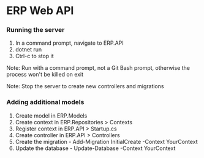 # ERP Web API

### Running the server

1. In a command prompt, navigate to ERP.API
2. dotnet run
3. Ctrl-c to stop it

Note: Run with a command prompt, not a Git Bash prompt, otherwise the process won't be killed on exit

Note: Stop the server to create new controllers and migrations

### Adding additional models

1. Create model in ERP.Models
2. Create context in ERP.Repositories > Contexts
3. Register context in ERP.API > Startup.cs
4. Create controller in ERP.API > Controllers
5. Create the migration - Add-Migration InitialCreate -Context YourContext
6. Update the database - Update-Database -Context YourContext
